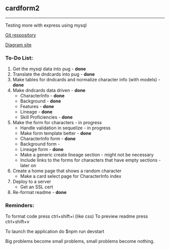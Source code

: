 ## cardform2
***

Testing more with express using mysql

[Git respository](https://github.com/ronyn0/cardform2/)

[Diagram site](https://app.diagrams.net/)

### To-Do List:
1. Get the mysql data into pug - **done**
2. Translate the dndcards into pug - **done**
3. Make tables for dndcards and normalize character info (with models) - **done**
4. Make dndcards data driven - **done**
    - CharacterInfo - **done**
    - Background - **done**
    - Features - **done**
    - Lineage - **done**
    - Skill Proficiencies - **done**
5. Make the form for characters - in progress
    - Handle validation in sequelize - in progress
    - Make form template better - **done**
    - CharacterInfo form - **done**
    - Background form - 
    - Lineage form - **done**
    - Make a generic create lineage section - might not be necessary
    - Include links to the forms for characters that have empty sections - later on
6. Create a home page that shows a random character
    - Make a card select page for CharacterInfo index
7. Deploy to a server
    - Get an SSL cert
8. Re-format readme - **done**

### Reminders: 
To format code press ctrl+shift+i (like css)
To preview readme press ctrl+shift+v

To launch the application do $npm run devstart

Big problems become small problems, small problems become nothing.